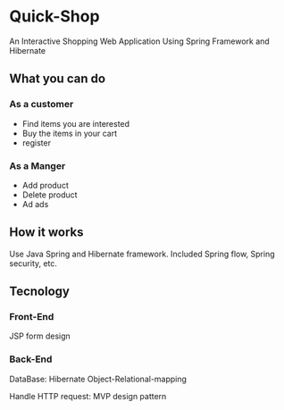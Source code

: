 # Quick-Shop
An Interactive Shopping Web Application Using Spring Framework and Hibernate






## What you can do
### As a customer
* Find items you are interested
* Buy the items in your cart
* register

### As a Manger
* Add product
* Delete product
* Ad ads



## How it works
Use Java Spring and Hibernate framework. Included Spring flow, Spring security, etc.

## Tecnology

### Front-End
JSP form design


### Back-End
DataBase: Hibernate Object-Relational-mapping

Handle HTTP request: MVP design pattern
